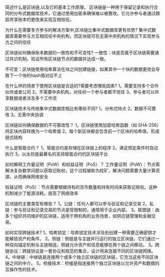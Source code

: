 简述什么是区块链,以及它的基本工作原理。
区块链是一种用于保留记录和执行合同的分布式数据库技术，它通过使用加密来确保难以被篡改。它允许参与者通过跟踪共享账本的更改来实现互相信任。

为什么在需要多方参与的解决方案中,区块链比集中式数据库更有优势?
集中式数据库需要参与方互相信任中央机构，而区块链可在无需中央机构的情况下实现参与方之间的信任

区块链如何确保账本数据的一致性和不可变性?
一致性：块是否属于区块链需要通过共识机制，验证所有区块链节点的数据并达成一致。

不可变：区块链使用哈希算法在块之间创建链接，如果其中一个块的数据更改会导致下一个块的hash值对应不上

在什么样的场景下使用区块链是合适的?需要考虑哪些因素?
1。需要支持多个合作伙伴或者公司
2。不需要中央机构，对任何一个参与者都不信任 3。参与者可以共享数据或者涉及多个工作流

区块链技术与传统集中式数据库相比有哪些不同?
1。分布式特点 2。数据不可篡改 3。无需中央协调

区块链如何确保数据的不可篡改性？
1。区块链使用加密哈希函数（如 SHA-256）将区块内容转换为一个哈希值 2。每个新区块都会包含前一个区块的哈希值，形成链式结构

什么是智能合约？
1。智能合约是存储在区块链上的程序 2。满足预定条件时自动执行 3。以太坊是最著名的支持智能合约的区块链平台

如何解释工作量证明（PoW）和权益证明（PoS）？
工作量证明（PoW）：节点需解决复杂数学问题以获取记账权，这个过程被称为挖矿，解决问题需要大量计算资源，从而确保网络安全

权益证明（PoS）：节点需要根据持有的货币数量和持有时间来获取记账权。这种机制减少了能源消耗，提高了网络效率

区块链的主要类型有哪些？
1。公链：任何人都可以参与验证和记录交易 2。私链：参与验证和记录交易的节点是受限制的，通常用于企业内部。 3。联盟链：由多个组织共同维护的区块链，适用于跨机构的业务场景，如供应链管理和金融交易。

如何实现跨链技术?
1。哈希锁定：哈希锁定技术涉及到创建一种需要正确密钥才能解锁资产的条件。 2。侧链：侧链是与主链并行运行的独立区块链，它们通过一种双向锚定机制与主链相连。侧链允许资产和信息能够在两个链之间移动。 3。跨链协议：跨链协议是一套协议和规范的集合，设计用来连接不同的区块链网络。 4。中继链：中继链是连接两个或多个独立区块链的区块链，它充当这些不同区块链之间的中介。 5。桥接技术：桥接是指连接两个独立区块链以允许资产和数据的互操作性的技术。
